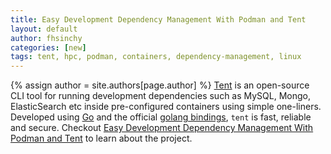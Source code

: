 ```yaml
---
title: Easy Development Dependency Management With Podman and Tent
layout: default
author: fhsinchy 
categories: [new]
tags: tent, hpc, podman, containers, dependency-management, linux
---
```

{% assign author = site.authors[page.author] %}
[Tent](https://github.com/fhsinchy/tent/) is an open-source CLI tool for running development dependencies such as MySQL, Mongo, ElasticSearch etc inside pre-configured containers using simple one-liners. Developed using [Go](https://go.dev) and the official [golang bindings](https://pkg.go.dev/github.com/containers/podman/v2@v2.2.1/pkg/bindings), `tent` is fast, reliable and secure. Checkout [Easy Development Dependency Management With Podman and Tent](https://podman.io/blogs/2021/02/08/easy-development-dependency-management-with-podman-and-tent.html) to learn about the project.
